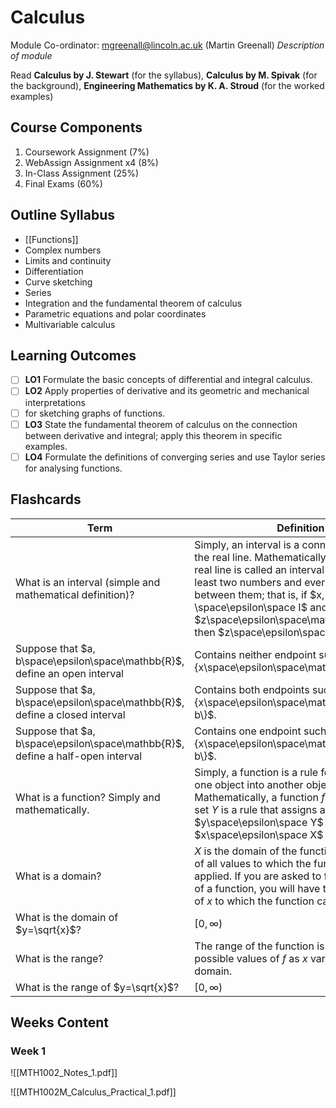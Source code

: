# Calculus
Module Co-ordinator: mgreenall@lincoln.ac.uk (Martin Greenall)
*Description of module*

Read **Calculus by J. Stewart** (for the syllabus), **Calculus by M. Spivak** (for the background), **Engineering Mathematics by K. A. Stroud** (for the worked examples)
## Course Components
1. Coursework Assignment (7%)
2. WebAssign Assignment x4 (8%)
3. In-Class Assignment (25%)
4. Final Exams (60%)
## Outline Syllabus
 - [[Functions]]
 - Complex numbers
 - Limits and continuity
 - Differentiation
 - Curve sketching
 - Series
 - Integration and the fundamental theorem of calculus
 - Parametric equations and polar coordinates
 - Multivariable calculus
## Learning Outcomes
- [ ] **LO1** Formulate the basic concepts of differential and integral calculus.
- [ ] **LO2** Apply properties of derivative and its geometric and mechanical interpretations
- [ ] for sketching graphs of functions.
- [ ] **LO3** State the fundamental theorem of calculus on the connection between derivative and integral; apply this theorem in specific examples.
- [ ] **LO4** Formulate the definitions of converging series and use Taylor series for analysing functions.
## Flashcards
| Term                   | Definition                                                                                                                                                                                                                               |
|------------------------|------------------------------------------------------------------------------------------------------------------------------------------------------------------------------------------------------------------------------------------|
| What is an interval (simple and mathematical definition)? | Simply, an interval is a connected portion of the real line. Mathematically, a subset $I$ of the real line is called an interval if it contains at least two numbers and every number lying between them; that is, if $x, y \space\epsilon\space I$ and $z\space\epsilon\space\mathbb{R}, x<z<y$, then $z\space\epsilon\space I$. |
| Suppose that $a, b\space\epsilon\space\mathbb{R}$, define an open interval | Contains neither endpoint such that $(a,b)=\{x\space\epsilon\space\mathbb{R}:a<x<b\}$. |
| Suppose that $a, b\space\epsilon\space\mathbb{R}$, define a closed interval | Contains both endpoints such that $[a,b] = \{x\space\epsilon\space\mathbb{R}:a\le x\le b\}$. |
| Suppose that $a, b\space\epsilon\space\mathbb{R}$, define a half-open interval | Contains one endpoint such that $(a,b] = \{x\space\epsilon\space\mathbb{R}:a<x\le b\}$. |
| What is a function? Simply and mathematically. | Simply, a function is a rule for transforming one object into another object. Mathematically, a function $f$ from a set $X$ to a set $Y$ is a rule that assigns a unique element $y\space\epsilon\space Y$ to each element $x\space\epsilon\space X$ |
| What is a domain? | $X$ is the domain of the function. It is in the set of all values to which the function can be applied. If you are asked to find the domain of a function, you will have to exclude values of $x$ to which the function cannot be applied. |
| What is the domain of $y=\sqrt{x}$? | $[0,\infty)$ |
| What is the range? | The range of the function is the set of all possible values of $f$ as $x$ varies through the domain. |
| What is the range of $y=\sqrt{x}$? | $[0,\infty)$ |
## Weeks Content
### Week 1
![[MTH1002_Notes_1.pdf]]

![[MTH1002M_Calculus_Practical_1.pdf]]